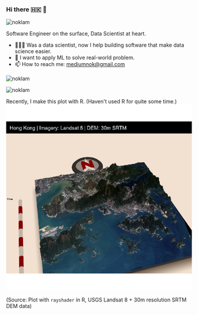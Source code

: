 ### Hi there 🇭🇰 👋
<p align="left"> <img src="https://komarev.com/ghpvc/?username=noklam" alt="noklam" /> </p> 

Software Engineer on the surface, Data Scientist at heart.

- 👷🏼‍♂️ Was a data scientist, now I help building software that make data science easier.
- 🔭 I want to apply ML to solve real-world problem.  
- 📫 How to reach me: mediumnok@gmail.com  

<p align="left"><img align="center" src="https://github-readme-stats.vercel.app/api?username=noklam&show_icons=true" alt="noklam" /></p>


<p align="left"> <img src="https://github.com/noklam/github_metrics/blob/main/github-metrics.svg" alt="noklam" /> </p> 


Recently, I make this plot with R. (Haven't used R for quite some time.)
![image](images/rayshader_hk.png)

(Source: Plot with `rayshader` in R, USGS Landsat 8 + 30m resolution SRTM DEM data)
